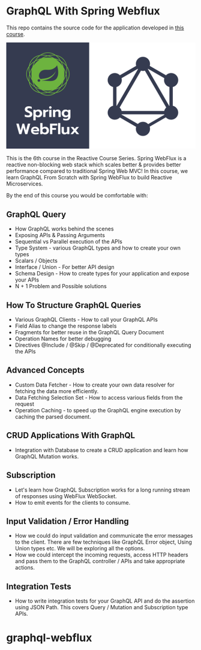 # GraphQL With Spring Webflux

This repo contains the source code for the application developed in [this course](https://www.udemy.com/course/graphql-spring).

![docker with webflux](doc/graphql-webflux.png)

This is the 6th course in the Reactive Course Series. Spring WebFlux is a reactive non-blocking web stack which scales better & provides better performance compared to traditional Spring Web MVC! In this course, we learn GraphQL From Scratch with Spring WebFlux to build Reactive Microservices.

By the end of this course you would be comfortable with:

## GraphQL Query

- How GraphQL works behind the scenes
- Exposing APIs & Passing Arguments
- Sequential vs Parallel execution of the APIs
- Type System - various GraphQL types and how to create your own types
- Scalars / Objects
- Interface / Union - For better API design
- Schema Design - How to create types for your application and expose your APIs
- N + 1 Problem and Possible solutions

## How To Structure GraphQL Queries
- Various GraphQL Clients - How to call your GraphQL APIs
- Field Alias to change the response labels
- Fragments for better reuse in the GraphQL Query Document
- Operation Names for better debugging
- Directives @Include / @Skip / @Deprecated for conditionally executing the APIs

## Advanced Concepts
- Custom Data Fetcher - How to create your own data resolver for fetching the data more efficiently.
- Data Fetching Selection Set - How to access various fields from the request
- Operation Caching - to speed up the GraphQL engine execution by caching the parsed document.

## CRUD Applications With GraphQL

- Integration with Database to create a CRUD application and learn how GraphQL Mutation works.

## Subscription

- Let's learn how GraphQL Subscription works for a long running stream of responses using WebFlux WebSocket.
- How to emit events for the clients to consume.

## Input Validation / Error Handling

- How we could do input validation and communicate the error messages to the client. There are few techniques like GraphQL Error object, Using Union types etc. We will be exploring all the options. 
- How we could intercept the incoming requests, access HTTP headers and pass them to the GraphQL controller / APIs and take appropriate actions.

## Integration Tests

- How to write integration tests for your GraphQL API and do the assertion using JSON Path. This covers Query / Mutation and Subscription type APIs.

# graphql-webflux
